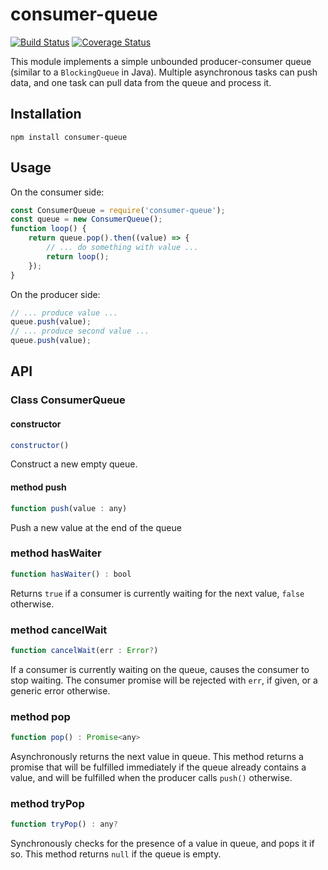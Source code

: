 # consumer-queue

[![Build Status](https://travis-ci.org/Stanford-Mobisocial-IoT-Lab/consumer-queue.svg?branch=master)](https://travis-ci.org/gcampax/node-sockaddr) [![Coverage Status](https://coveralls.io/repos/github/Stanford-Mobisocial-IoT-Lab/consumer-queue/badge.svg?branch=master)](https://coveralls.io/github/gcampax/node-sockaddr?branch=master)

This module implements a simple unbounded producer-consumer queue (similar to a `BlockingQueue` in Java).
Multiple asynchronous tasks can push data, and one task can pull data from the queue and process it.

## Installation

```
npm install consumer-queue
```

## Usage

On the consumer side:

```javascript
const ConsumerQueue = require('consumer-queue');
const queue = new ConsumerQueue();
function loop() {
    return queue.pop().then((value) => {
        // ... do something with value ...
        return loop();
    });
}
```

On the producer side:
```javascript
// ... produce value ...
queue.push(value);
// ... produce second value ...
queue.push(value);
```

## API

### Class ConsumerQueue

#### constructor

```javascript
constructor()
```

Construct a new empty queue.

#### method push

```javascript
function push(value : any)
```

Push a new value at the end of the queue

### method hasWaiter

```javascript
function hasWaiter() : bool
```

Returns `true` if a consumer is currently waiting for the next value, `false` otherwise.

### method cancelWait

```javascript
function cancelWait(err : Error?)
```

If a consumer is currently waiting on the queue, causes the consumer to stop waiting.
The consumer promise will be rejected with `err`, if given, or a generic error otherwise.

### method pop

```javascript
function pop() : Promise<any>
```

Asynchronously returns the next value in queue. This method returns a promise that will
be fulfilled immediately if the queue already contains a value, and will be fulfilled
when the producer calls `push()` otherwise.

### method tryPop

```javascript
function tryPop() : any?
```

Synchronously checks for the presence of a value in queue, and pops it if so.
This method returns `null` if the queue is empty.